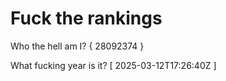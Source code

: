 # Fuck the rankings

Who the hell am I?
{ 28092374 }

What fucking year is it?
[ 2025-03-12T17:26:40Z ]
